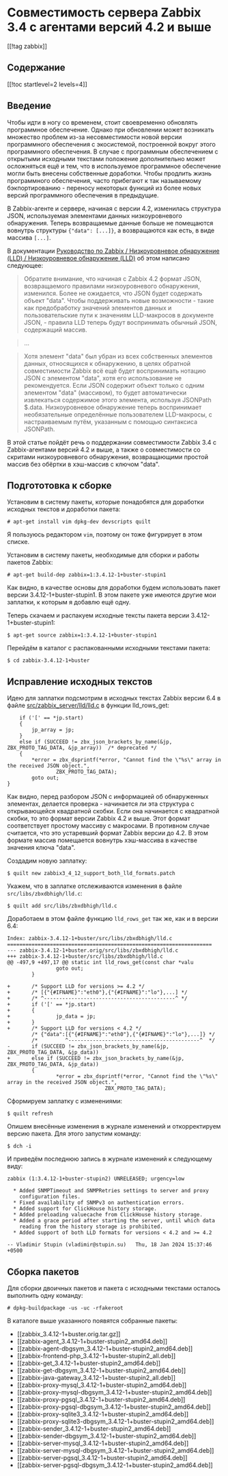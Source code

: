 Совместимость сервера Zabbix 3.4 с агентами версий 4.2 и выше
=============================================================

[[!tag zabbix]]

Содержание
----------

[[!toc startlevel=2 levels=4]]

Введение
--------

Чтобы идти в ногу со временем, стоит своевременно обновлять программное обеспечение. Однако при обновлении может возникать множество проблем из-за несовместимости новой версии программного обеспечения с экосистемой, построенной вокруг этого программного обеспечения. В случае с программным обеспечением с открытыми исходными текстами положение дополнительно может осложняться ещё и тем, что в используемое программное обеспечение могли быть внесены собственные доработки. Чтобы продлить жизнь программного обеспечения, часто прибегают к так называемому бэкпортированию - переносу некоторых функций из более новых версий программного обеспечения в предыдущие.

В Zabbix-агенте и сервере, начиная с версии 4.2, изменилась структура JSON, используемая элементами данных низкоуровневого обнаружения. Теперь возвращаемые данные больше не помещаются вовнутрь структуры `{"data": [...]}`, а возвращаются как есть, в виде массива `[...]`.

В документации [Руководство по Zabbix / Низкоуровневое обнаружение (LLD) / Низкоуровневое обнаружение (LLD)](https://www.zabbix.com/documentation/current/ru/manual/discovery/low_level_discovery) об этом написано следующее:

> Обратите внимание, что начиная с Zabbix 4.2 формат JSON, возвращаемого правилами низкоуровневого обнаружения, изменился. Более не ожидается, что JSON будет содержать объект "data". Чтобы поддерживать новые возможности - такие как предобработку значений элементов данных и пользовательские пути к значениям LLD-макросов в документе JSON, - правила LLD теперь будут воспринимать обычный JSON, содержащий массив.

> ...

> Хотя элемент "data" был убран из всех собственных элементов данных, относящихся к обнаружению, в целях обратной совместимости Zabbix всё ещё будет воспринимать нотацию JSON с элементом "data", хотя его использование не рекомендуется. Если JSON содержит объект только с одним элементом "data" (массивом), то будет автоматически извлекаться содержимое этого элемента, используя JSONPath $.data. Низкоуровневое обнаружение теперь воспринимает необязательные определённые пользователем LLD-макросы, с настраиваемым путём, указанным с помощью синтаксиса JSONPath.

В этой статье пойдёт речь о поддержании совместимости Zabbix 3.4 с Zabbix-агентами версий 4.2 и выше, а также о совместимости со скритами низкоуровневого обнаружения, возвращающими простой массив без обёртки в хэш-массив с ключом "data".

Подгототовка к сборке
---------------------

Установим в систему пакеты, которые понадобятся для доработки исходных текстов и доработки пакета:

    # apt-get install vim dpkg-dev devscripts quilt

Я пользуюсь редактором `vim`, поэтому он тоже фигурирует в этом списке.

Установим в систему пакеты, необходимые для сборки и работы пакетов Zabbix:

    # apt-get build-dep zabbix=1:3.4.12-1+buster-stupin1

Как видно, в качестве основы для доработки будем использовать пакет версии 3.4.12-1+buster-stupin1. В этом пакете уже имеются другие мои заплатки, к которым я добавлю ещё одну.

Теперь скачаем и распакуем исходные тексты пакета версии 3.4.12-1+buster-stupin1:

    $ apt-get source zabbix=1:3.4.12-1+buster-stupin1

Перейдём в каталог с распакованными исходными текстами пакета:

    $ cd zabbix-3.4.12-1+buster

Исправление исходных текстов
----------------------------

Идею для заплатки подсмотрим в исходных текстах Zabbix версии 6.4 в файле [src/zabbix_server/lld/lld.c](https://git.zabbix.com/projects/ZBX/repos/zabbix/browse/src/zabbix_server/lld/lld.c?at=refs%2Fheads%2Frelease%2F6.4) в функции lld_rows_get:

    	if ('[' == *jp.start)
    	{
    		jp_array = jp;
    	}
    	else if (SUCCEED != zbx_json_brackets_by_name(&jp, ZBX_PROTO_TAG_DATA, &jp_array))	/* deprecated */
    	{
    		*error = zbx_dsprintf(*error, "Cannot find the \"%s\" array in the received JSON object.",
    				ZBX_PROTO_TAG_DATA);
    		goto out;
   	}

Как видно, перед разбором JSON с информацией об обнаруженных элементах, делается проверка - начинается ли эта структура с открывающейся квадратной скобки. Если она начинается с квадратной скобки, то это формат версии Zabbix 4.2 и выше. Этот формат соответствует простому массиву с макросами. В противном случае считается, что это устаревший формат Zabbix версии до 4.2. В этом формате массив помещается вовнутрь хэш-массива в качестве значения ключа "data".

Создадим новую заплатку:

    $ quilt new zabbix3_4_12_support_both_lld_formats.patch

Укажем, что в заплатке отслеживаются изменения в файле `src/libs/zbxdbhigh/lld.c`:

    $ quilt add src/libs/zbxdbhigh/lld.c

Доработаем в этом файле функцию `lld_rows_get` так же, как и в версии 6.4:

    Index: zabbix-3.4.12-1+buster/src/libs/zbxdbhigh/lld.c
    ===================================================================
    --- zabbix-3.4.12-1+buster.orig/src/libs/zbxdbhigh/lld.c
    +++ zabbix-3.4.12-1+buster/src/libs/zbxdbhigh/lld.c
    @@ -497,9 +497,17 @@ static int lld_rows_get(const char *valu
                    goto out;
            }
     
    +       /* Support LLD for versions >= 4.2 */
    +       /* [{"{#IFNAME}":"eth0"},{"{#IFNAME}":"lo"},...] */
    +       /* ^-------------------------------------------^ */
    +       if ('[' == *jp.start)
    +       {
    +               jp_data = jp;
    +       }
    +       /* Support LLD for versions < 4.2 */
            /* {"data":[{"{#IFNAME}":"eth0"},{"{#IFNAME}":"lo"},...]} */
            /*         ^-------------------------------------------^  */
    -       if (SUCCEED != zbx_json_brackets_by_name(&jp, ZBX_PROTO_TAG_DATA, &jp_data))
    +       else if (SUCCEED != zbx_json_brackets_by_name(&jp, ZBX_PROTO_TAG_DATA, &jp_data))
            {
                    *error = zbx_dsprintf(*error, "Cannot find the \"%s\" array in the received JSON object.",
                                    ZBX_PROTO_TAG_DATA);

Сформируем заплатку с изменениями:

    $ quilt refresh

Опишем внесённые изменения в журнале изменений и откорректируем версию пакета. Для этого запустим команду:

    $ dch -i

И приведём последнюю запись в журнале изменений к следующему виду:

    zabbix (1:3.4.12-1+buster-stupin2) UNRELEASED; urgency=low
    
      * Added SNMPTimeout and SNMPRetries settings to server and proxy
        configuration files.
      * Fixed availability of SNMPv3 on authentication errors.
      * Added support for ClickHouse history storage.
      * Added preloading valuecache from ClickHouse history storage.
      * Added a grace period after starting the server, until which data
        reading from the history storage is prohibited.
      * Added support of both LLD formats for versions < 4.2 and >= 4.2
    
    -- Vladimir Stupin (vladimir@stupin.su)   Thu, 18 Jan 2024 15:37:46 +0500

Сборка пакетов
--------------

Для сборки двоичных пакетов и пакета с исходными текстами осталось выполнить одну команду:

    # dpkg-buildpackage -us -uc -rfakeroot

В каталоге выше указанного появятся собранные пакеты:

* [[zabbix_3.4.12-1+buster.orig.tar.gz]]
* [[zabbix-agent_3.4.12-1+buster-stupin2_amd64.deb]]
* [[zabbix-agent-dbgsym_3.4.12-1+buster-stupin2_amd64.deb]]
* [[zabbix-frontend-php_3.4.12-1+buster-stupin2_all.deb]]
* [[zabbix-get_3.4.12-1+buster-stupin2_amd64.deb]]
* [[zabbix-get-dbgsym_3.4.12-1+buster-stupin2_amd64.deb]]
* [[zabbix-java-gateway_3.4.12-1+buster-stupin2_all.deb]]
* [[zabbix-proxy-mysql_3.4.12-1+buster-stupin2_amd64.deb]]
* [[zabbix-proxy-mysql-dbgsym_3.4.12-1+buster-stupin2_amd64.deb]]
* [[zabbix-proxy-pgsql_3.4.12-1+buster-stupin2_amd64.deb]]
* [[zabbix-proxy-pgsql-dbgsym_3.4.12-1+buster-stupin2_amd64.deb]]
* [[zabbix-proxy-sqlite3_3.4.12-1+buster-stupin2_amd64.deb]]
* [[zabbix-proxy-sqlite3-dbgsym_3.4.12-1+buster-stupin2_amd64.deb]]
* [[zabbix-sender_3.4.12-1+buster-stupin2_amd64.deb]]
* [[zabbix-sender-dbgsym_3.4.12-1+buster-stupin2_amd64.deb]]
* [[zabbix-server-mysql_3.4.12-1+buster-stupin2_amd64.deb]]
* [[zabbix-server-mysql-dbgsym_3.4.12-1+buster-stupin2_amd64.deb]]
* [[zabbix-server-pgsql_3.4.12-1+buster-stupin2_amd64.deb]]
* [[zabbix-server-pgsql-dbgsym_3.4.12-1+buster-stupin2_amd64.deb]]

